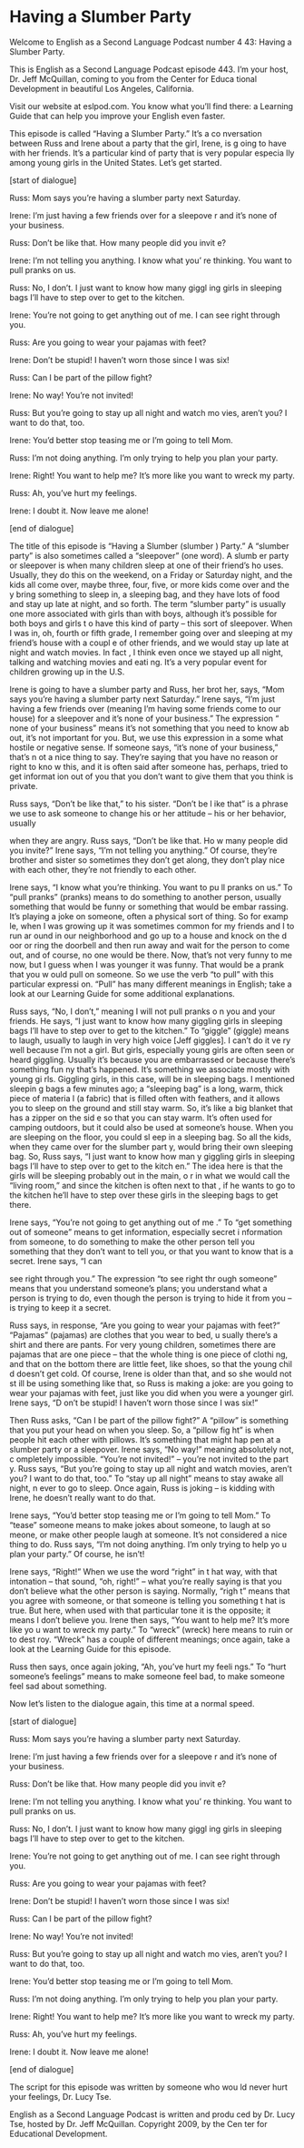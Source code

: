 # Having a Slumber Party

Welcome to English as a Second Language Podcast number 4 43: Having a Slumber Party.

This is English as a Second Language Podcast episode 443.  I’m your host, Dr. Jeff McQuillan, coming to you from the Center for Educa tional Development in beautiful Los Angeles, California.

Visit our website at eslpod.com.  You know what you’ll find there: a Learning Guide that can help you improve your English even faster.

This episode is called “Having a Slumber Party.”  It’s a co nversation between Russ and Irene about a party that the girl, Irene, is g oing to have with her friends. It’s a particular kind of party that is very popular especia lly among young girls in the United States.  Let’s get started.

[start of dialogue]

Russ:  Mom says you’re having a slumber party next Saturday.

Irene:  I’m just having a few friends over for a sleepove r and it’s none of your business.

Russ:  Don’t be like that.  How many people did you invit e?

Irene:  I’m not telling you anything.  I know what you’ re thinking.  You want to pull pranks on us.

Russ:  No, I don’t.  I just want to know how many giggl ing girls in sleeping bags I’ll have to step over to get to the kitchen.

Irene:  You’re not going to get anything out of me.  I can see right through you.

Russ:  Are you going to wear your pajamas with feet?

Irene:  Don’t be stupid!  I haven’t worn those since I was six!

Russ:  Can I be part of the pillow fight?

Irene:  No way!  You’re not invited!

 Russ:  But you’re going to stay up all night and watch mo vies, aren’t you?  I want to do that, too.

Irene:  You’d better stop teasing me or I’m going to tell Mom.

Russ:  I’m not doing anything.  I’m only trying to help you plan your party.

Irene:  Right!  You want to help me?  It’s more like you want to wreck my party.

Russ:  Ah, you’ve hurt my feelings.

Irene:  I doubt it.  Now leave me alone!

[end of dialogue]

The title of this episode is “Having a Slumber (slumber ) Party.”  A “slumber party” is also sometimes called a “sleepover” (one word).  A slumb er party or sleepover is when many children sleep at one of their friend’s ho uses.  Usually, they do this on the weekend, on a Friday or Saturday night, and the kids all come over, maybe three, four, five, or more kids come over and the y bring something to sleep in, a sleeping bag, and they have lots of food and  stay up late at night, and so forth.  The term “slumber party” is usually one more associated with girls than with boys, although it’s possible for both boys and girls t o have this kind of party – this sort of sleepover.  When I was in, oh, fourth or  fifth grade, I remember going over and sleeping at my friend’s house with a coupl e of other friends, and we would stay up late at night and watch movies.  In fact , I think even once we stayed up all night, talking and watching movies and eati ng.  It’s a very popular event for children growing up in the U.S.

Irene is going to have a slumber party and Russ, her brot her, says, “Mom says you’re having a slumber party next Saturday.”  Irene says, “I’m just having a few friends over (meaning I’m having some friends come to our  house) for a sleepover and it’s none of your business.”  The expression “ none of your business” means it’s not something that you need to know ab out, it’s not important for you.  But, we use this expression in a some what hostile or negative sense.  If someone says, “it’s none of your business,” that’s n ot a nice thing to say.  They’re saying that you have no reason or right to kno w this, and it is often said after someone has, perhaps, tried to get informat ion out of you that you don’t want to give them that you think is private.

Russ says, “Don’t be like that,” to his sister.  “Don’t be l ike that” is a phrase we use to ask someone to change his or her attitude – his or her behavior, usually

 when they are angry.  Russ says, “Don’t be like that.  Ho w many people did you invite?”  Irene says, “I’m not telling you anything.”  Of  course, they’re brother and sister so sometimes they don’t get along, they don’t play nice with each other, they’re not friendly to each other.

Irene says, “I know what you’re thinking.  You want to pu ll pranks on us.”  To “pull pranks” (pranks) means to do something to another person, usually something that would be funny or something that would be embar rassing.  It’s playing a joke on someone, often a physical sort of thing.  So for examp le, when I was growing up it was sometimes common for my friends and I to run ar ound in our neighborhood and go up to a house and knock on the d oor or ring the doorbell and then run away and wait for the person to come out,  and of course, no one would be there.  Now, that’s not very funny to me now, but I guess when I was younger it was funny.  That would be a prank that you w ould pull on someone. So we use the verb “to pull” with this particular expressi on.  “Pull” has many different meanings in English; take a look at our Learning Guide for some additional explanations.

Russ says, “No, I don’t,” meaning I will not pull pranks o n you and your friends. He says, “I just want to know how many giggling girls in sleeping bags I’ll have to step over to get to the kitchen.”  To “giggle” (giggle)  means to laugh, usually to laugh in very high voice [Jeff giggles].  I can’t do it ve ry well because I’m not a girl.  But girls, especially young girls are often seen or  heard giggling.  Usually it’s because you are embarrassed or because there’s something fun ny that’s happened.  It’s something we associate mostly with young gi rls.  Giggling girls, in this case, will be in sleeping bags.  I mentioned sleepin g bags a few minutes ago; a “sleeping bag” is a long, warm, thick piece of materia l (a fabric) that is filled often with feathers, and it allows you to sleep on the  ground and still stay warm. So, it’s like a big blanket that has a zipper on the sid e so that you can stay warm. It’s often used for camping outdoors, but it could also be used at someone’s house.  When you are sleeping on the floor, you could sl eep in a sleeping bag. So all the kids, when they came over for the slumber part y, would bring their own sleeping bag.  So, Russ says, “I just want to know how man y giggling girls in sleeping bags I’ll have to step over to get to the kitch en.”  The idea here is that the girls will be sleeping probably out in the main, o r in what we would call the “living room,” and since the kitchen is often next to that , if he wants to go to the kitchen he’ll have to step over these girls in the sleeping  bags to get there.

Irene says, “You’re not going to get anything out of me .”  To “get something out of someone” means to get information, especially secret i nformation from someone, to do something to make the other person tell  you something that they don’t want to tell you, or that you want to know that is a secret.  Irene says, “I can

 see right through you.”  The expression “to see right thr ough someone” means that you understand someone’s plans; you understand what a  person is trying to do, even though the person is trying to hide it from you  – is trying to keep it a secret.

Russ says, in response, “Are you going to wear your pajamas with feet?” “Pajamas” (pajamas) are clothes that you wear to bed, u sually there’s a shirt and there are pants.  For very young children, sometimes there  are pajamas that are one piece – that the whole thing is one piece of clothi ng, and that on the bottom there are little feet, like shoes, so that the young chil d doesn’t get cold.  Of course, Irene is older than that, and so she would not st ill be using something like that, so Russ is making a joke: are you going to wear your pajamas with feet, just like you did when you were a younger girl.  Irene says, “D on’t be stupid!  I haven’t worn those since I was six!”

Then Russ asks, “Can I be part of the pillow fight?”  A “pillow” is something that you put your head on when you sleep.  So, a “pillow fig ht” is when people hit each other with pillows.  It’s something that might hap pen at a slumber party or a sleepover.  Irene says, “No way!” meaning absolutely not, c ompletely impossible. “You’re not invited!” – you’re not invited to the part y.  Russ says, “But you’re going to stay up all night and watch movies, aren’t you?  I want to do that, too.” To “stay up all night” means to stay awake all night, n ever to go to sleep.  Once again, Russ is joking – is kidding with Irene, he doesn’t really want to do that.

Irene says, “You’d better stop teasing me or I’m going to tell Mom.”  To “tease” someone means to make jokes about someone, to laugh at so meone, or make other people laugh at someone.  It’s not considered a nice thing to do.  Russ says, “I’m not doing anything.  I’m only trying to help yo u plan your party.”  Of course, he isn’t!

Irene says, “Right!”  When we use the word “right” in t hat way, with that intonation – that sound, “oh, right!” – what you’re  really saying is that you don’t believe what the other person is saying.  Normally, “righ t” means that you agree with someone, or that someone is telling you something t hat is true.  But here, when used with that particular tone it is the opposite;  it means I don’t believe you. Irene then says, “You want to help me?  It’s more like yo u want to wreck my party.”  To “wreck” (wreck) here means to ruin or to dest roy.  “Wreck” has a couple of different meanings; once again, take a look at  the Learning Guide for this episode.

 Russ then says, once again joking, “Ah, you’ve hurt my feeli ngs.”  To “hurt someone’s feelings” means to make someone feel bad, to make someone feel sad about something.

Now let’s listen to the dialogue again, this time at a  normal speed.

[start of dialogue]

Russ:  Mom says you’re having a slumber party next Saturday.

Irene:  I’m just having a few friends over for a sleepove r and it’s none of your business.

Russ:  Don’t be like that.  How many people did you invit e?

Irene:  I’m not telling you anything.  I know what you’ re thinking.  You want to pull pranks on us.

Russ:  No, I don’t.  I just want to know how many giggl ing girls in sleeping bags I’ll have to step over to get to the kitchen.

Irene:  You’re not going to get anything out of me.  I can see right through you.

Russ:  Are you going to wear your pajamas with feet?

Irene:  Don’t be stupid!  I haven’t worn those since I was six!

Russ:  Can I be part of the pillow fight?

Irene:  No way!  You’re not invited!

Russ:  But you’re going to stay up all night and watch mo vies, aren’t you?  I want to do that, too.

Irene:  You’d better stop teasing me or I’m going to tell Mom.

Russ:  I’m not doing anything.  I’m only trying to help you plan your party.

Irene:  Right!  You want to help me?  It’s more like you want to wreck my party.

Russ:  Ah, you’ve hurt my feelings.

 Irene:  I doubt it.  Now leave me alone!

[end of dialogue]

The script for this episode was written by someone who wou ld never hurt your feelings, Dr. Lucy Tse.



English as a Second Language Podcast is written and produ ced by Dr. Lucy Tse, hosted by Dr. Jeff McQuillan.  Copyright 2009, by the Cen ter for Educational Development.

